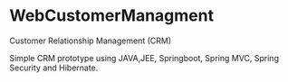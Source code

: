 # WebCustomerManagment
Customer Relationship Management (CRM)

Simple CRM prototype using JAVA,JEE, Springboot, Spring MVC, Spring Security and Hibernate.
